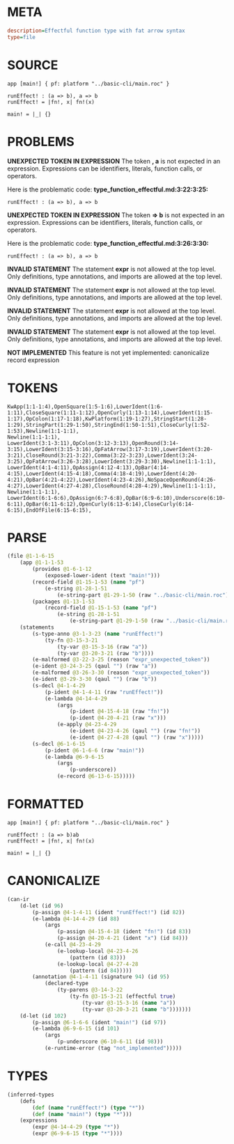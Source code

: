 # META
~~~ini
description=Effectful function type with fat arrow syntax
type=file
~~~
# SOURCE
~~~roc
app [main!] { pf: platform "../basic-cli/main.roc" }

runEffect! : (a => b), a => b
runEffect! = |fn!, x| fn!(x)

main! = |_| {}
~~~
# PROBLEMS
**UNEXPECTED TOKEN IN EXPRESSION**
The token **, a** is not expected in an expression.
Expressions can be identifiers, literals, function calls, or operators.

Here is the problematic code:
**type_function_effectful.md:3:22:3:25:**
```roc
runEffect! : (a => b), a => b
```


**UNEXPECTED TOKEN IN EXPRESSION**
The token **=> b** is not expected in an expression.
Expressions can be identifiers, literals, function calls, or operators.

Here is the problematic code:
**type_function_effectful.md:3:26:3:30:**
```roc
runEffect! : (a => b), a => b
```


**INVALID STATEMENT**
The statement **expr** is not allowed at the top level.
Only definitions, type annotations, and imports are allowed at the top level.

**INVALID STATEMENT**
The statement **expr** is not allowed at the top level.
Only definitions, type annotations, and imports are allowed at the top level.

**INVALID STATEMENT**
The statement **expr** is not allowed at the top level.
Only definitions, type annotations, and imports are allowed at the top level.

**INVALID STATEMENT**
The statement **expr** is not allowed at the top level.
Only definitions, type annotations, and imports are allowed at the top level.

**NOT IMPLEMENTED**
This feature is not yet implemented: canonicalize record expression

# TOKENS
~~~zig
KwApp(1:1-1:4),OpenSquare(1:5-1:6),LowerIdent(1:6-1:11),CloseSquare(1:11-1:12),OpenCurly(1:13-1:14),LowerIdent(1:15-1:17),OpColon(1:17-1:18),KwPlatform(1:19-1:27),StringStart(1:28-1:29),StringPart(1:29-1:50),StringEnd(1:50-1:51),CloseCurly(1:52-1:53),Newline(1:1-1:1),
Newline(1:1-1:1),
LowerIdent(3:1-3:11),OpColon(3:12-3:13),OpenRound(3:14-3:15),LowerIdent(3:15-3:16),OpFatArrow(3:17-3:19),LowerIdent(3:20-3:21),CloseRound(3:21-3:22),Comma(3:22-3:23),LowerIdent(3:24-3:25),OpFatArrow(3:26-3:28),LowerIdent(3:29-3:30),Newline(1:1-1:1),
LowerIdent(4:1-4:11),OpAssign(4:12-4:13),OpBar(4:14-4:15),LowerIdent(4:15-4:18),Comma(4:18-4:19),LowerIdent(4:20-4:21),OpBar(4:21-4:22),LowerIdent(4:23-4:26),NoSpaceOpenRound(4:26-4:27),LowerIdent(4:27-4:28),CloseRound(4:28-4:29),Newline(1:1-1:1),
Newline(1:1-1:1),
LowerIdent(6:1-6:6),OpAssign(6:7-6:8),OpBar(6:9-6:10),Underscore(6:10-6:11),OpBar(6:11-6:12),OpenCurly(6:13-6:14),CloseCurly(6:14-6:15),EndOfFile(6:15-6:15),
~~~
# PARSE
~~~clojure
(file @1-1-6-15
	(app @1-1-1-53
		(provides @1-6-1-12
			(exposed-lower-ident (text "main!")))
		(record-field @1-15-1-53 (name "pf")
			(e-string @1-28-1-51
				(e-string-part @1-29-1-50 (raw "../basic-cli/main.roc"))))
		(packages @1-13-1-53
			(record-field @1-15-1-53 (name "pf")
				(e-string @1-28-1-51
					(e-string-part @1-29-1-50 (raw "../basic-cli/main.roc"))))))
	(statements
		(s-type-anno @3-1-3-23 (name "runEffect!")
			(ty-fn @3-15-3-21
				(ty-var @3-15-3-16 (raw "a"))
				(ty-var @3-20-3-21 (raw "b"))))
		(e-malformed @3-22-3-25 (reason "expr_unexpected_token"))
		(e-ident @3-24-3-25 (qaul "") (raw "a"))
		(e-malformed @3-26-3-30 (reason "expr_unexpected_token"))
		(e-ident @3-29-3-30 (qaul "") (raw "b"))
		(s-decl @4-1-4-29
			(p-ident @4-1-4-11 (raw "runEffect!"))
			(e-lambda @4-14-4-29
				(args
					(p-ident @4-15-4-18 (raw "fn!"))
					(p-ident @4-20-4-21 (raw "x")))
				(e-apply @4-23-4-29
					(e-ident @4-23-4-26 (qaul "") (raw "fn!"))
					(e-ident @4-27-4-28 (qaul "") (raw "x")))))
		(s-decl @6-1-6-15
			(p-ident @6-1-6-6 (raw "main!"))
			(e-lambda @6-9-6-15
				(args
					(p-underscore))
				(e-record @6-13-6-15)))))
~~~
# FORMATTED
~~~roc
app [main!] { pf: platform "../basic-cli/main.roc" }

runEffect! : (a => b)ab
runEffect! = |fn!, x| fn!(x)

main! = |_| {}
~~~
# CANONICALIZE
~~~clojure
(can-ir
	(d-let (id 96)
		(p-assign @4-1-4-11 (ident "runEffect!") (id 82))
		(e-lambda @4-14-4-29 (id 88)
			(args
				(p-assign @4-15-4-18 (ident "fn!") (id 83))
				(p-assign @4-20-4-21 (ident "x") (id 84)))
			(e-call @4-23-4-29
				(e-lookup-local @4-23-4-26
					(pattern (id 83)))
				(e-lookup-local @4-27-4-28
					(pattern (id 84)))))
		(annotation @4-1-4-11 (signature 94) (id 95)
			(declared-type
				(ty-parens @3-14-3-22
					(ty-fn @3-15-3-21 (effectful true)
						(ty-var @3-15-3-16 (name "a"))
						(ty-var @3-20-3-21 (name "b")))))))
	(d-let (id 102)
		(p-assign @6-1-6-6 (ident "main!") (id 97))
		(e-lambda @6-9-6-15 (id 101)
			(args
				(p-underscore @6-10-6-11 (id 98)))
			(e-runtime-error (tag "not_implemented")))))
~~~
# TYPES
~~~clojure
(inferred-types
	(defs
		(def (name "runEffect!") (type "*"))
		(def (name "main!") (type "*")))
	(expressions
		(expr @4-14-4-29 (type "*"))
		(expr @6-9-6-15 (type "*"))))
~~~